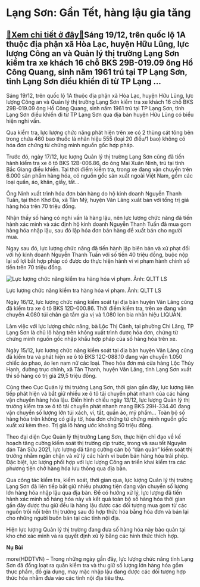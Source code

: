 Lạng Sơn: Gần Tết, hàng lậu gia tăng
====================================

[:gift:Xem chi tiết ở đây:gift:](https://hddtvn.com/lang-son-gan-tet-hang-lau-gia-tang/)Sáng 19/12, trên quốc lộ 1A thuộc địa phận xã Hòa Lạc, huyện Hữu Lũng, lực lượng Công an và Quản lý thị trường Lạng Sơn kiểm tra xe khách 16 chỗ BKS 29B-019.09 ông Hồ Công Quang, sinh năm 1961 trú tại TP Lạng Sơn, tỉnh Lạng Sơn điều khiển đi từ TP Lạng …
--------------------------------------------------------------------------------------------------------------------------------------------------------------------------------------------------------------------------------------------------------------


Sáng 19/12, trên quốc lộ 1A thuộc địa phận xã Hòa Lạc, huyện Hữu Lũng, lực lượng Công an và Quản lý thị trường Lạng Sơn kiểm tra xe khách 16 chỗ BKS 29B-019.09 ông Hồ Công Quang, sinh năm 1961 trú tại TP Lạng Sơn, tỉnh Lạng Sơn điều khiển đi từ TP Lạng Sơn qua địa bàn huyện Hữu Lũng có biểu hiện nghi vấn.


Qua kiểm tra, lực lượng chức năng phát hiện trên xe có 2 thùng cát tông bên trong chứa 460 bao thuốc lá nhãn hiệu 555 (loại 20 điếu/1 bao) không có hóa đơn chứng từ chứng minh nguồn gốc hợp pháp.


Trước đó, ngày 17/12, lực lượng Quản lý thị trường Lạng Sơn cũng đã tiến hành kiểm tra xe ô tô BKS 12B-006.86, do ông Mai Xuân Ninh, trú tại tỉnh Bắc Giang điều khiển. Tại thời điểm kiểm tra, trong xe đang vận chuyển trên 6.000 sản phẩm hàng hóa, có nguồn gốc sản xuất ngoài Việt Nam, gồm các loại quần, áo, khăn, giầy, tất…


Ông Ninh xuất trình hóa đơn bán hàng do hộ kinh doanh Nguyễn Thanh Tuấn, tại thôn Khơ Đa, xã Tân Mỹ, huyện Văn Lãng xuất bán với tổng trị giá hàng hóa trên 70 triệu đồng.


Nhận thấy số hàng có nghi vấn là hàng lậu, nên lực lượng chức năng đã tiến hành xác minh và xác định hộ kinh doanh Nguyễn Thanh Tuấn đã mua gom hàng hóa nhập lậu, sau đó lập hóa đơn bán hàng để xuất bán cho người mua.


Ngay sau đó, lực lượng chức năng đã tiến hành lập biên bản và xử phạt đối với hộ kinh doanh Nguyễn Thanh Tuấn với số tiền 40 triệu đồng, buộc nộp lại số lợi bất hợp pháp có được do thực hiện hành vi vi phạm hành chính số tiền trên 70 triệu đồng.





![Lực lượng chức năng kiểm tra hàng hóa vi phạm. Ảnh: QLTT LS](https://hddtvn.com/wp-content/uploads/2021/01/1805_image1_-_2020-12-21T101246.498.jpg "Lực lượng chức năng kiểm tra hàng hóa vi phạm. Ảnh: QLTT LS")


Lực lượng chức năng kiểm tra hàng hóa vi phạm. Ảnh: QLTT LS



Ngày 16/12, lực lượng chức năng kiểm soát tại địa bàn huyện Văn Lãng cũng đã kiểm tra xe ô tô BKS 12D-000.86. Thời điểm kiểm tra, trên xe đang vận chuyển 4.080 túi chân gà tẩm gia vị và 1.080 lon bia nhãn hiệu LIQUAN.


Làm việc với lực lượng chức năng, bà Lộc Thị Cảnh, tại phường Chi Lăng, TP Lạng Sơn là chủ lô hàng trên không xuất trình được hóa đơn, chứng từ chứng minh nguồn gốc nhập khẩu hợp pháp của số hàng hóa trên xe.


Ngày 15/12, lực lượng chức năng kiểm soát tại địa bàn huyện Văn Lãng cũng đã kiểm tra và phát hiện xe ô tô BKS 12C-088.10 đang vận chuyển 1.050 chiếc áo phao, áo len nam nữ các loại. Theo hóa đơn mà cửa hàng Lộc Thúy Hạnh, đường trục chính, xã Tân Thanh, huyện Văn Lãng, tỉnh Lạng Sơn xuất thì số hàng có trị giá 29,5 triệu đồng.


Cũng theo Cục Quản lý thị trường Lạng Sơn, thời gian gần đây, lực lượng liên tiếp phát hiện và bắt giữ nhiều xe ô tô tải chuyển phát nhanh của các hãng vận chuyển hàng hóa lậu. Điển hình chiều ngày 13/12, lực lượng Quản lý thị trường kiểm tra xe ô tô tải chuyển phát nhanh mang BKS 29H-334.40 đang vận chuyển số lượng lớn túi xách, ví, tất, quần áo, mỹ phẩm… Toàn bộ số hàng hóa trên không có giấy tờ, hóa đơn chứng từ chứng minh nguồn gốc xuất xứ kèm theo. Trị giá lô hàng ước khoảng 50 triệu đồng.


Theo đại diện Cục Quản lý thị trường Lạng Sơn, thực hiện chỉ đạo về kế hoạch tăng cường kiểm soát thị trường dịp trước, trong và sau tết Nguyên dán Tân Sửu 2021, lực lượng đã tăng cường cán bộ “dàn quân” kiểm soát thị trường nhằm ngăn chặn và xử lý các hành vi buôn bán hàng hóa trái phép. Đặc biệt, lực lượng phối hợp với lực lượng Công an triển khai kiểm tra các phương tiện chở hàng hóa lưu thông qua địa bàn.


Qua công tác kiểm tra, kiểm soát, thời gian qua, lực lượng Quản lý thị trường Lạng Sơn đã liên tiếp bắt giữ nhiều phương tiện đang vận chuyển số lượng lớn hàng hóa nhập lậu qua địa bàn. Để có hướng xử lý, lực lượng đã tiến hành xác minh số hàng hóa này và kết quả toàn bộ số hàng hóa thời gian gần đây được thu giữ đều là hàng lậu được các đối tượng mua gom từ các nguồn trôi nổi trên thị trường sau đó hợp thức hóa bằng hóa đơn và bán lại cho những người buôn bán tại các tỉnh nội địa.


Hiện lực lượng Quản lý thị trường đang đưa số hàng hóa này bảo quản tại kho chờ xác minh và ra quyết định xử lý bằng các hình thức thích hợp.




**Nụ Bùi**



more(HDDTVN) – Trong những ngày gần đây, lực lượng chức năng tỉnh Lạng Sơn đã đồng loạt ra quân kiểm tra và thu giữ số lượng lớn hàng hóa gồm thực phẩm, đồ gia dụng, may mặc nhập lậu đang được các đối tượng hợp thức hóa nhằm đưa vào các tỉnh nội địa tiêu thụ.

